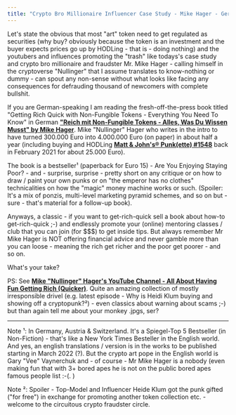 ```yaml
---
title: "Crypto Bro Millionaire Influencer Case Study - Mike Hager - German Crypto Art Token 'Pope' And Bestselling Author of 'Getting Rich Quick w/ Non-Fungible Tokens - Everything You Need To Know' - Another Crypto Bro Scammer & Fraudster? - Inside the Bubble Propaganda Machine"
---
```




   Let's state the obvious that most "art" token need to get regulated as securities (why buy? obviously because the token is an investment and the buyer expects prices go up by HODLing - that is - doing nothing)
and the youtubers and influences promoting the "trash"  like todays's case study and crypto bro millionaire and fraudster Mr. Mike Hager  - calling himself in the cryptoverse "Nullinger" that I assume translates to know-nothing or dummy - can spout any non-sense without what looks like facing any consequences for defrauding thousand of newcomers with complete bullshit.

<!-- more -->

If you are German-speaking I am reading the fresh-off-the-press book titled "Getting Rich Quick with Non-Fungible Tokens - Everything You Need To Know" in German [**"Reich mit Non-Fungible Tokens - Alles, Was Du Wissen Musst" by Mike Hager**](https://www.m-vg.de/finanzbuchverlag/shop/article/22839-reich-mit-nfts/).   Mike "Nullinger" Hager who writes in the intro to have turned 300.000 Euro into 4.000.000 Euro (on paper) in about half a year (including buying and HODLing [**Matt & John's® Punk(ette) #1548**](https://www.larvalabs.com/cryptopunks/details/1548) back in February 2021 for about 25.000 Euro).

The book is a bestseller¹ (paperback for Euro 15) - Are You Enjoying Staying Poor? -  and - surprise, surprise - pretty short on any critique or on how to draw / paint your own punks or on "the emperor has no clothes"  technicalities on how the "magic" money machine works or such. (Spoiler: It's a mix of ponzis, multi-level marketing pyramid schemes, and so on but - sure - that's material for a follow-up book).

Anyways, a classic - if you want to get-rich-quick sell a book about how-to get-rich-quick ;-) and endlessly promote your (online) mentoring classes / club that you can join (for $$$) to get inside tips.   But always remember Mr Mike Hager is NOT offering financial advice and never gamble more than you can loose - meaning the rich get richer and the poor get poorer - and so on.

What's your take?

PS:   See [**Mike "Nullinger" Hager's YouTube Channel - All About Having Fun Getting Rich (Quicker)**](https://www.youtube.com/c/MikeHagerGeld/videos). Quite an amazing collection of mostly irresponsible drivel (e.g. latest episode - Why is Heidi Klum buying and showing off a cryptopunk?²)  - even classics about warning about scams ;-) but than again tell me about your monkey .jpgs, ser?

---

Note ¹: In Germany, Austria & Switzerland. It's a Spiegel-Top 5 Bestseller (in Non-Fiction) - that's like a New York Times Besteller in the English world.  And yes, an english translations / version is in the works to be published starting in March 2022 (?).  But the crypto art pope in the English world is Gary "Vee" Vaynerchuk  and - of course - Mr Mike Hager is a nobody  (even making fun that with 3+ bored apes he is not on the public bored apes famous people list :-(. )

Note ²: Spoiler - Top-Model and Influencer Heide Klum got the punk gifted ("for free") in exchange for promoting another token collection etc. - welcome to the circuitous crypto fraudster circle.



